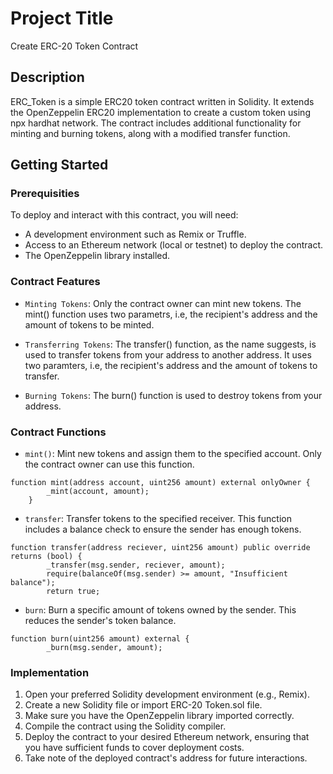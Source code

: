# Project Title

Create ERC-20 Token Contract

## Description

ERC_Token is a simple ERC20 token contract written in Solidity. It extends the OpenZeppelin ERC20 implementation to create a custom token using npx hardhat network. The contract includes additional functionality for minting and burning tokens, along with a modified transfer function.

## Getting Started

### Prerequisities

To deploy and interact with this contract, you will need:

* A development environment such as Remix or Truffle.
* Access to an Ethereum network (local or testnet) to deploy the contract.
* The OpenZeppelin library installed.

### Contract Features

* `Minting Tokens`: Only the contract owner can mint new tokens. The mint() function uses two parametrs, i.e, the recipient's address and the amount of tokens to be minted.

* `Transferring Tokens`: The transfer() function, as the name suggests, is used to transfer tokens from your address to another address. It uses two paramters, i.e, the recipient's address and the amount of tokens to transfer.

* `Burning Tokens`: The burn() function is used to destroy tokens from your address.

### Contract Functions

* `mint()`: Mint new tokens and assign them to the specified account. Only the contract owner can use this function.
```
function mint(address account, uint256 amount) external onlyOwner {
        _mint(account, amount);
    }
```

* `transfer`: Transfer tokens to the specified receiver. This function includes a balance check to ensure the sender has enough tokens.
```
function transfer(address reciever, uint256 amount) public override returns (bool) {
        _transfer(msg.sender, reciever, amount);
        require(balanceOf(msg.sender) >= amount, "Insufficient balance");
        return true;
```

* `burn`: Burn a specific amount of tokens owned by the sender. This reduces the sender's token balance.
```
function burn(uint256 amount) external {
        _burn(msg.sender, amount);
```

### Implementation

1. Open your preferred Solidity development environment (e.g., Remix).
2. Create a new Solidity file or import ERC-20 Token.sol file.
3. Make sure you have the OpenZeppelin library imported correctly.
4. Compile the contract using the Solidity compiler.
5. Deploy the contract to your desired Ethereum network, ensuring that you have sufficient funds to cover deployment costs.
6. Take note of the deployed contract's address for future interactions.
